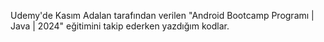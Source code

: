Udemy'de Kasım Adalan tarafından verilen "Android Bootcamp Programı | Java | 2024" eğitimini takip ederken yazdığım kodlar.

